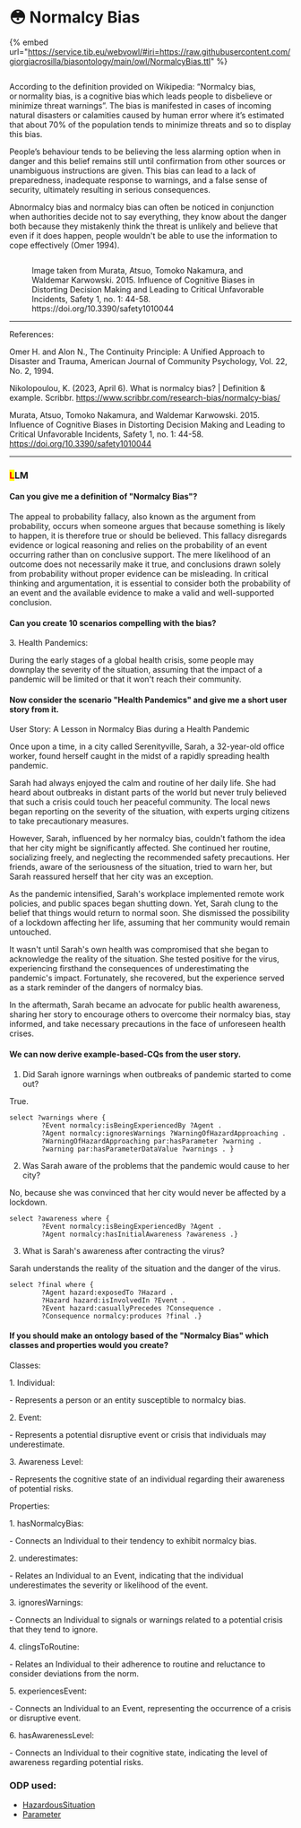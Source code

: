# 😳 Normalcy Bias

{% embed url="https://service.tib.eu/webvowl/#iri=https://raw.githubusercontent.com/giorgiacrosilla/biasontology/main/owl/NormalcyBias.ttl" %}

<figure><img src="../../uml/giorgiabias-normalcybias2.jpg" alt=""><figcaption></figcaption></figure>

According to the definition provided on Wikipedia: “Normalcy bias, or normality bias, is a cognitive bias which leads people to disbelieve or minimize threat warnings”. The bias is manifested in cases of incoming natural disasters or calamities caused by human error where it’s estimated that about 70% of the population tends to minimize threats and so to display this bias.

People’s behaviour tends to be believing the less alarming option when in danger and this belief remains still until confirmation from other sources or unambiguous instructions are given. This bias can lead to a lack of preparedness, inadequate response to warnings, and a false sense of security, ultimately resulting in serious consequences.

Abnormalcy bias and normalcy bias can often be noticed in conjunction when authorities decide not to say everything, they know about the danger both because they mistakenly think the threat is unlikely and believe that even if it does happen, people wouldn't be able to use the information to cope effectively (Omer 1994).

<figure><img src="Screenshot 2023-12-29 153014.png" alt=""><figcaption><p>Image taken from Murata, Atsuo, Tomoko Nakamura, and Waldemar Karwowski. 2015. Influence of Cognitive Biases in Distorting Decision Making and Leading to Critical Unfavorable Incidents, Safety 1, no. 1: 44-58. https://doi.org/10.3390/safety1010044</p></figcaption></figure>

***

References:

Omer H. and Alon N., The Continuity Principle: A Unified Approach to Disaster and Trauma, American Journal of Community Psychology, Vol. 22, No. 2, 1994.

Nikolopoulou, K. (2023, April 6). What is normalcy bias? | Definition & example. Scribbr. https://www.scribbr.com/research-bias/normalcy-bias/

Murata, Atsuo, Tomoko Nakamura, and Waldemar Karwowski. 2015. Influence of Cognitive Biases in Distorting Decision Making and Leading to Critical Unfavorable Incidents, Safety 1, no. 1: 44-58. https://doi.org/10.3390/safety1010044

***

### <mark style="color:red;">L</mark>LM

#### Can you give me a definition of "Normalcy Bias"?

The appeal to probability fallacy, also known as the argument from probability, occurs when someone argues that because something is likely to happen, it is therefore true or should be believed. This fallacy disregards evidence or logical reasoning and relies on the probability of an event occurring rather than on conclusive support. The mere likelihood of an outcome does not necessarily make it true, and conclusions drawn solely from probability without proper evidence can be misleading. In critical thinking and argumentation, it is essential to consider both the probability of an event and the available evidence to make a valid and well-supported conclusion.

#### Can you create 10 scenarios compelling with the bias?

3\. Health Pandemics:&#x20;

&#x20;  During the early stages of a global health crisis, some people may downplay the severity of the situation, assuming that the impact of a pandemic will be limited or that it won't reach their community.&#x20;

#### Now consider the scenario "Health Pandemics" and give me a short user story from it.

User Story: A Lesson in Normalcy Bias during a Health Pandemic

Once upon a time, in a city called Serenityville, Sarah, a 32-year-old office worker, found herself caught in the midst of a rapidly spreading health pandemic.&#x20;

Sarah had always enjoyed the calm and routine of her daily life. She had heard about outbreaks in distant parts of the world but never truly believed that such a crisis could touch her peaceful community. The local news began reporting on the severity of the situation, with experts urging citizens to take precautionary measures.&#x20;

However, Sarah, influenced by her normalcy bias, couldn't fathom the idea that her city might be significantly affected. She continued her routine, socializing freely, and neglecting the recommended safety precautions. Her friends, aware of the seriousness of the situation, tried to warn her, but Sarah reassured herself that her city was an exception.&#x20;

&#x20;

As the pandemic intensified, Sarah's workplace implemented remote work policies, and public spaces began shutting down. Yet, Sarah clung to the belief that things would return to normal soon. She dismissed the possibility of a lockdown affecting her life, assuming that her community would remain untouched.&#x20;

It wasn't until Sarah's own health was compromised that she began to acknowledge the reality of the situation. She tested positive for the virus, experiencing firsthand the consequences of underestimating the pandemic's impact. Fortunately, she recovered, but the experience served as a stark reminder of the dangers of normalcy bias.&#x20;

In the aftermath, Sarah became an advocate for public health awareness, sharing her story to encourage others to overcome their normalcy bias, stay informed, and take necessary precautions in the face of unforeseen health crises.&#x20;

#### We can now derive example-based-CQs from the user story.

1. Did Sarah ignore warnings when outbreaks of pandemic started to come out?&#x20;

&#x20;      True.

```sparql
select ?warnings where {
		?Event normalcy:isBeingExperiencedBy ?Agent . 
		?Agent normalcy:ignoresWarnings ?WarningOfHazardApproaching .
		?WarningOfHazardApproaching par:hasParameter ?warning .
		?warning par:hasParameterDataValue ?warnings . }

```

2. Was Sarah aware of the problems that the pandemic would cause to her city?&#x20;

&#x20;      No, because she was convinced that her city would never be affected by a lockdown.

```sparql
select ?awareness where {
		?Event normalcy:isBeingExperiencedBy ?Agent .
		?Agent normalcy:hasInitialAwareness ?awareness .}
```

3. What is Sarah's awareness after contracting the virus?&#x20;

&#x20;      Sarah understands the reality of the situation and the danger of the virus.

```sparql
select ?final where {
		?Agent hazard:exposedTo ?Hazard .
		?Hazard hazard:isInvolvedIn ?Event .
		?Event hazard:casuallyPrecedes ?Consequence .
		?Consequence normalcy:produces ?final .}
```

#### If you should make an ontology based of the "Normalcy Bias" which classes and properties would you create?

Classes:&#x20;

1\. Individual:

&#x20;  \- Represents a person or an entity susceptible to normalcy bias.&#x20;

2\. Event:

&#x20;  \- Represents a potential disruptive event or crisis that individuals may underestimate.&#x20;

3\. Awareness Level:

&#x20;  \- Represents the cognitive state of an individual regarding their awareness of potential risks.&#x20;

&#x20;

Properties:&#x20;

1\. hasNormalcyBias:

&#x20;  \- Connects an Individual to their tendency to exhibit normalcy bias.&#x20;

2\. underestimates:&#x20;

&#x20;  \- Relates an Individual to an Event, indicating that the individual underestimates the severity or likelihood of the event.&#x20;

3\. ignoresWarnings:

&#x20;  \- Connects an Individual to signals or warnings related to a potential crisis that they tend to ignore.&#x20;

4\. clingsToRoutine:

&#x20;  \- Relates an Individual to their adherence to routine and reluctance to consider deviations from the norm.&#x20;

5\. experiencesEvent:

&#x20;  \- Connects an Individual to an Event, representing the occurrence of a crisis or disruptive event.&#x20;

6\. hasAwarenessLevel:

&#x20;  \- Connects an Individual to their cognitive state, indicating the level of awareness regarding potential risks.&#x20;

### ODP used:

* [HazardousSituation](http://ontologydesignpatterns.org/wiki/Submissions:HazardousSituation)
* [Parameter](http://ontologydesignpatterns.org/wiki/Submissions:Parameter)
